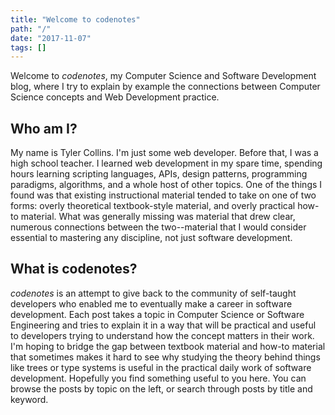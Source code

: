 ```yaml
---
title: "Welcome to codenotes"
path: "/"
date: "2017-11-07"
tags: []
---
```


Welcome to *codenotes*, my Computer Science and Software Development blog, where I try to explain by example the connections between Computer Science concepts and Web Development practice.

## Who am I?

My name is Tyler Collins.  I'm just some web developer.  Before that, I was a high school teacher.  I learned web development in my spare time, spending hours learning scripting languages, APIs, design patterns, programming paradigms, algorithms, and a whole host of other topics.  One of the things I found was that existing instructional material tended to take on one of two forms: overly theoretical textbook-style material, and overly practical how-to material.  What was generally missing was material that drew clear, numerous connections between the two--material that I would consider essential to mastering any discipline, not just software development.

## What is codenotes?

*codenotes* is an attempt to give back to the community of self-taught developers who enabled me to eventually make a career in software development.  Each post takes a topic in Computer Science or Software Engineering and tries to explain it in a way that will be practical and useful to developers trying to understand how the concept matters in their work.  I'm hoping to bridge the gap between textbook material and how-to material that sometimes makes it hard to see why studying the theory behind things like trees or type systems is useful in the practical daily work of software development.  Hopefully you find something useful to you here.  You can browse the posts by topic on the left, or search through posts by title and keyword.